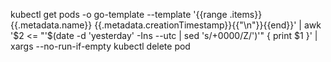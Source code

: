 kubectl get pods -o go-template --template '{{range .items}}{{.metadata.name}} {{.metadata.creationTimestamp}}{{"\n"}}{{end}}' | awk '$2 <= "'$(date -d 'yesterday' -Ins --utc | sed 's/+0000/Z/')'" { print $1 }' | xargs --no-run-if-empty kubectl delete pod
